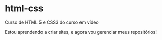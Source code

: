 # html-css
 Curso de HTML 5 e CSS3 do curso em vídeo

 Estou aprendendo a criar sites, e agora vou gerenciar meus repositórios!
